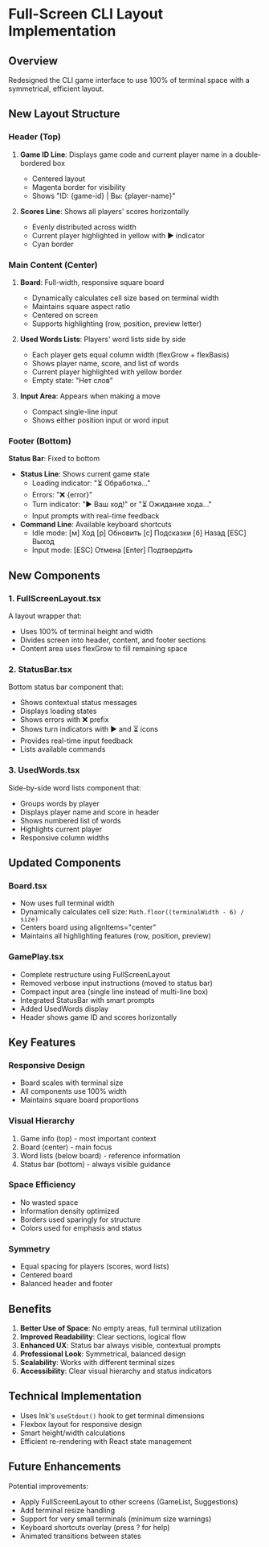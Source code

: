 # Full-Screen CLI Layout Implementation

## Overview
Redesigned the CLI game interface to use 100% of terminal space with a symmetrical, efficient layout.

## New Layout Structure

### Header (Top)
1. **Game ID Line**: Displays game code and current player name in a double-bordered box
   - Centered layout
   - Magenta border for visibility
   - Shows "ID: {game-id} | Вы: {player-name}"

2. **Scores Line**: Shows all players' scores horizontally
   - Evenly distributed across width
   - Current player highlighted in yellow with ▶ indicator
   - Cyan border

### Main Content (Center)
1. **Board**: Full-width, responsive square board
   - Dynamically calculates cell size based on terminal width
   - Maintains square aspect ratio
   - Centered on screen
   - Supports highlighting (row, position, preview letter)

2. **Used Words Lists**: Players' word lists side by side
   - Each player gets equal column width (flexGrow + flexBasis)
   - Shows player name, score, and list of words
   - Current player highlighted with yellow border
   - Empty state: "Нет слов"

3. **Input Area**: Appears when making a move
   - Compact single-line input
   - Shows either position input or word input

### Footer (Bottom)
**Status Bar**: Fixed to bottom
   - **Status Line**: Shows current game state
     - Loading indicator: "⏳ Обработка..."
     - Errors: "❌ {error}"
     - Turn indicator: "▶ Ваш ход!" or "⏳ Ожидание хода..."
     - Input prompts with real-time feedback
   - **Command Line**: Available keyboard shortcuts
     - Idle mode: [м] Ход  [р] Обновить  [с] Подсказки  [б] Назад  [ESC] Выход
     - Input mode: [ESC] Отмена  [Enter] Подтвердить

## New Components

### 1. FullScreenLayout.tsx
A layout wrapper that:
- Uses 100% of terminal height and width
- Divides screen into header, content, and footer sections
- Content area uses flexGrow to fill remaining space

### 2. StatusBar.tsx
Bottom status bar component that:
- Shows contextual status messages
- Displays loading states
- Shows errors with ❌ prefix
- Shows turn indicators with ▶ and ⏳ icons
- Provides real-time input feedback
- Lists available commands

### 3. UsedWords.tsx
Side-by-side word lists component that:
- Groups words by player
- Displays player name and score in header
- Shows numbered list of words
- Highlights current player
- Responsive column widths

## Updated Components

### Board.tsx
- Now uses full terminal width
- Dynamically calculates cell size: `Math.floor((terminalWidth - 6) / size)`
- Centers board using alignItems="center"
- Maintains all highlighting features (row, position, preview)

### GamePlay.tsx
- Complete restructure using FullScreenLayout
- Removed verbose input instructions (moved to status bar)
- Compact input area (single line instead of multi-line box)
- Integrated StatusBar with smart prompts
- Added UsedWords display
- Header shows game ID and scores horizontally

## Key Features

### Responsive Design
- Board scales with terminal size
- All components use 100% width
- Maintains square board proportions

### Visual Hierarchy
1. Game info (top) - most important context
2. Board (center) - main focus
3. Word lists (below board) - reference information
4. Status bar (bottom) - always visible guidance

### Space Efficiency
- No wasted space
- Information density optimized
- Borders used sparingly for structure
- Colors used for emphasis and status

### Symmetry
- Equal spacing for players (scores, word lists)
- Centered board
- Balanced header and footer

## Benefits

1. **Better Use of Space**: No empty areas, full terminal utilization
2. **Improved Readability**: Clear sections, logical flow
3. **Enhanced UX**: Status bar always visible, contextual prompts
4. **Professional Look**: Symmetrical, balanced design
5. **Scalability**: Works with different terminal sizes
6. **Accessibility**: Clear visual hierarchy and status indicators

## Technical Implementation

- Uses Ink's `useStdout()` hook to get terminal dimensions
- Flexbox layout for responsive design
- Smart height/width calculations
- Efficient re-rendering with React state management

## Future Enhancements

Potential improvements:
- Apply FullScreenLayout to other screens (GameList, Suggestions)
- Add terminal resize handling
- Support for very small terminals (minimum size warnings)
- Keyboard shortcuts overlay (press ? for help)
- Animated transitions between states

